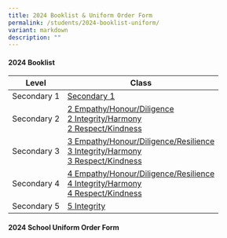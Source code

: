 ```yaml
---
title: 2024 Booklist & Uniform Order Form
permalink: /students/2024-booklist-uniform/
variant: markdown
description: ""
---
```

#### 2024 Booklist

| Level | Class |
| -------- | -------- | 
|Secondary 1|[Secondary 1](/files/2024/S1_2024.pdf) |
|Secondary 2|[2 Empathy/Honour/Diligence](/files/2024/S2_Empathy_Honour_Diligence_2024.pdf)<br>[2 Integrity/Harmony](/files/2024/S2_Intergity_Harmony_2024.pdf)<br>[2 Respect/Kindness](/files/2024/S2_Respect_Kindness_2024.pdf)|
|Secondary 3| [3 Empathy/Honour/Diligence/Resilience](/files/2024/S3_Empathy_Honour_Diligence_Resilience_2024.pdf)<br>[3 Integrity/Harmony](/files/2024/S3_Integrity_Harmony_2024.pdf)<br>[3 Respect/Kindness](/files/2024/S3_Respect_Kindness_2024.pdf)|
|Secondary 4| [4 Empathy/Honour/Diligence/Resilience](/files/2024/S4_Empathy_Honour_Diligence_Resilience_2024.pdf)<br>[4 Integrity/Harmony](/files/2024/S4_Inegrity_Harmony_2024.pdf)<br>[4 Respect/Kindness](/files/2024/S4_Respect_Kindness_2024.pdf)|
|Secondary 5|[5 Integrity](/files/2024/S5_Integrity_2024.pdf) |

#### 2024 School Uniform Order Form